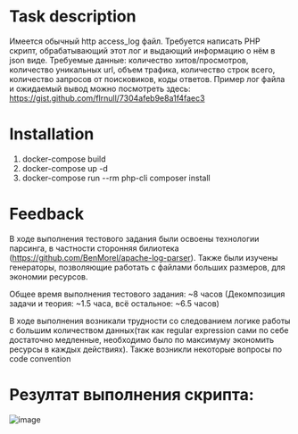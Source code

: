 # Task description
Имеется обычный http access_log файл.
Требуется написать PHP скрипт, обрабатывающий этот лог и выдающий информацию о нём в json виде.
Требуемые данные: количество хитов/просмотров, количество уникальных url, объем трафика, количество строк всего, количество запросов от поисковиков, коды ответов. Пример лог файла и ожидаемый вывод можно посмотреть здесь: https://gist.github.com/flrnull/7304afeb9e8a1f4faec3
# Installation
<ol>
  <li>docker-compose build</li>
  <li>docker-compose up -d</li>
  <li>docker-compose run --rm php-cli composer install</li>
</ol>

# Feedback
В ходе выполнения тестового задания были освоены технологии парсинга, в частности сторонняя билиотека (https://github.com/BenMorel/apache-log-parser). Также были изучены генераторы, позволяющие работать с файлами больших размеров, для экономии ресурсов. 

Общее время выполнения тестового задания: ~8 часов (Декомпозиция задачи и теория: ~1.5 часа, всё остальное: ~6.5 часов)

В ходе выполнения возникали трудности со следованием логике работы с большим количеством данных(так как regular expression сами по себе достаточно медленные, необходимо было по максимуму экономить ресурсы в каждых действиях). Также возникли некоторые вопросы по code convention
# Резултат выполнения скрипта:
![image](https://user-images.githubusercontent.com/99605803/169878912-f4d41219-25c4-4ddb-8897-d23d3c5ca289.png)
